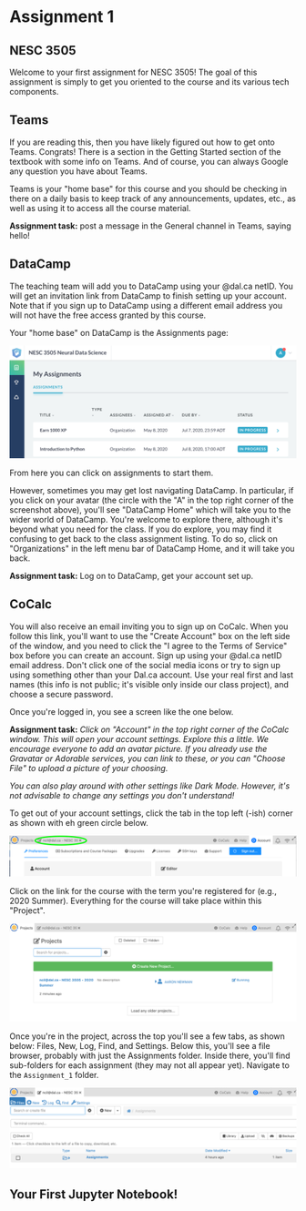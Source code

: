 # Assignment 1
## NESC 3505

Welcome to your first assignment for NESC 3505! The goal of this assignment is simply to get you oriented to the course and its various tech components.

## Teams

If you are reading this, then you have likely figured out how to get onto Teams. Congrats! There is a section in the Getting Started section of the textbook with some info on Teams. And of course, you can always Google any question you have about Teams.

Teams is your "home base" for this course and you should be checking in there on a daily basis to keep track of any announcements, updates, etc., as well as using it to access all the course material.


**Assignment task:** post a message in the General channel in Teams, saying hello!


## DataCamp

The teaching team will add you to DataCamp using your @dal.ca netID. You will get an invitation link from DataCamp to finish setting up your account. Note that if you sign up to DataCamp using a different email address you will not have the free access granted by this course.

Your "home base" on DataCamp is the Assignments page:

![](images/datacamp_assignments.png)

From here you can click on assignments to start them.

However, sometimes you may get lost navigating DataCamp. In particular, if you click on your avatar (the circle with the "A" in the top right corner of the screenshot above), you'll see "DataCamp Home" which will take you to the wider world of DataCamp. You're welcome to explore there, although it's beyond what you need for the class. If you do explore, you may find it confusing to get back to the class assignment listing. To do so, click on "Organizations" in the left menu bar of DataCamp Home, and it will take you back.

**Assignment task:** Log on to DataCamp, get your account set up.

## CoCalc

You will also receive an email inviting you to sign up on CoCalc. When you follow this link, you'll want to use the "Create Account" box on the left side of the window, and you need to click the "I agree to the Terms of Service" box before you can create an account. Sign up using your @dal.ca netID email address. Don't click one of the social media icons or try to sign up using something other than your Dal.ca account. Use your real first and last names (this info is not public; it's visible only inside our class project), and choose a secure password.

Once you're logged in, you see a screen like the one below.

**Assignment task:** *Click on "Account" in the top right corner of the CoCalc window. This will open your account settings. Explore this a little. We encourage everyone to add an avatar picture. If you already use the Gravatar or Adorable services, you can link to these, or you can "Choose File" to upload a picture of your choosing.*

*You can also play around with other settings like Dark Mode. However, it's not advisable to change any settings you don't understand!*

To get out of your account settings, click the tab in the top left (-ish) corner as shown with eh green circle below.

![](images/cocalc3.png)

Click on the link for the course with the term you're registered for (e.g., 2020 Summer). Everything for the course will take place within this "Project".

![](images/cocalc1.png)

Once you're in the project, across the top you'll see a few tabs, as shown below: Files, New, Log, Find, and Settings. Below this, you'll see a file browser, probably with just the Assignments folder. Inside there, you'll find sub-folders for each assignment (they may not all appear yet). Navigate to the `Assignment_1` folder.

![](images/cocalc2.png)

## Your First Jupyter Notebook!
